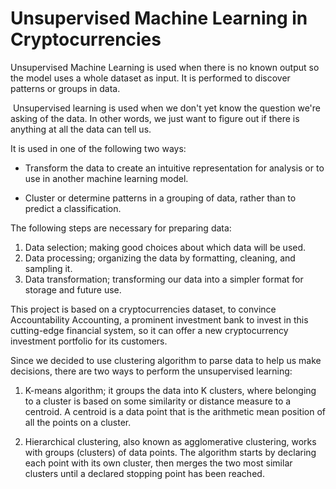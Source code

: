 # Unsupervised Machine Learning in Cryptocurrencies

Unsupervised Machine Learning is used when there is no known output so the model uses a whole dataset as input. It is performed to discover patterns or groups in data.

 Unsupervised learning is used when we don't yet know the question we're asking of the data. In other words, we just want to figure out if there is anything at all the data can tell us.

It is used in one of the following two ways:

- Transform the data to create an intuitive representation for analysis or to use in another machine learning model.

- Cluster or determine patterns in a grouping of data, rather than to predict a classification.

The following steps are necessary for preparing data:

1. Data selection; making good choices about which data will be used.
2. Data processing; organizing the data by formatting, cleaning, and sampling it.
3. Data transformation; transforming our data into a simpler format for storage and future use.

This project is based on a cryptocurrencies dataset, to convince Accountability Accounting, a prominent investment bank to invest in this cutting-edge financial system, so it can offer a new cryptocurrency investment portfolio for its customers. 

Since we decided to use clustering algorithm to parse data to help us make decisions, there are two ways to perform the unsupervised learning:

1. K-means algorithm; it groups the data into K clusters, where belonging to a cluster is based on some similarity or distance measure to a centroid. A centroid is a data point that is the arithmetic mean position of all the points on a cluster.

2. Hierarchical clustering, also known as agglomerative clustering, works with groups (clusters) of data points. The algorithm starts by declaring each point with its own cluster, then merges the two most similar clusters until a declared stopping point has been reached. 
